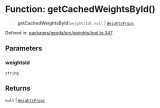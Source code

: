# Function: getCachedWeightsById()

> **getCachedWeightsById**(`weightsId`): `null` \| [`WeightsProps`](../type-aliases/WeightsProps.md)

Defined in: [packages/geoda/src/weights/tool.ts:347](https://github.com/GeoDaCenter/openassistant/blob/36f516b8229288259590b2d9dab3b10cbfc3cbfd/packages/geoda/src/weights/tool.ts#L347)

## Parameters

### weightsId

`string`

## Returns

`null` \| [`WeightsProps`](../type-aliases/WeightsProps.md)
